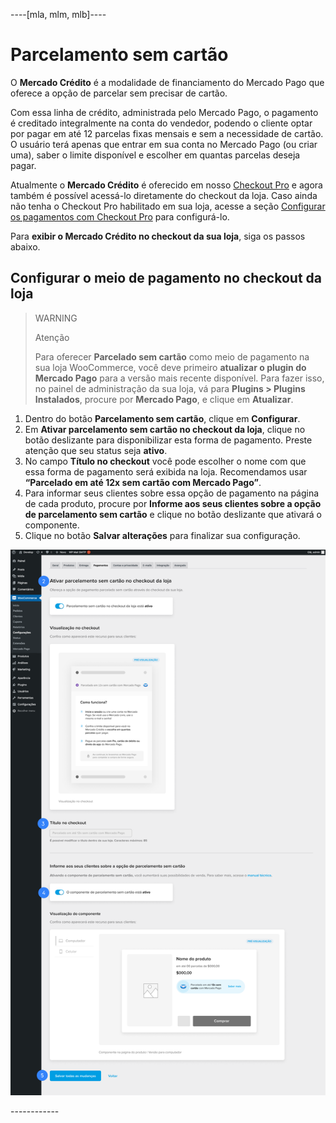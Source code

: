 ----[mla, mlm, mlb]----
# Parcelamento sem cartão

O **Mercado Crédito** é a modalidade de financiamento do Mercado Pago que oferece a opção de parcelar sem precisar de cartão.

Com essa linha de crédito, administrada pelo Mercado Pago, o pagamento é creditado integralmente na conta do vendedor, podendo o cliente optar por pagar em até 12 parcelas fixas mensais e sem a necessidade de cartão. O usuário terá apenas que entrar em sua conta no Mercado Pago (ou criar uma), saber o limite disponível e escolher em quantas parcelas deseja pagar.

Atualmente o **Mercado Crédito** é oferecido em nosso [Checkout Pro](/developers/pt/docs/checkout-pro/landing) e agora também é possível acessá-lo diretamente do checkout da loja. Caso ainda não tenha o Checkout Pro habilitado em sua loja, acesse a seção [Configurar os pagamentos com Checkout Pro](/developers/pt/docs/woocommerce/payments-configuration/checkout-pro) para configurá-lo.

Para **exibir o Mercado Crédito no checkout da sua loja**, siga os passos abaixo.

## Configurar o meio de pagamento no checkout da loja

> WARNING
>
> Atenção
>
> Para oferecer **Parcelado sem cartão** como meio de pagamento na sua loja WooCommerce, você deve primeiro **atualizar o plugin do Mercado Pago** para a versão mais recente disponível. Para fazer isso, no painel de administração da sua loja, vá para **Plugins > Plugins Instalados**, procure por **Mercado Pago**, e clique em **Atualizar**.

1. Dentro do botão **Parcelamento sem cartão**, clique em **Configurar**.
2. Em **Ativar parcelamento sem cartão no checkout da loja**, clique no botão deslizante para disponibilizar esta forma de pagamento. Preste atenção que seu status seja **ativo**.
3. No campo **Título no checkout** você pode escolher o nome com que essa forma de pagamento será exibida na loja. Recomendamos usar **“Parcelado em até 12x sem cartão com Mercado Pago”**.
4. Para informar seus clientes sobre essa opção de pagamento na página de cada produto, procure por **Informe aos seus clientes sobre a opção de parcelamento sem cartão** e clique no botão deslizante que ativará o componente.
5. Clique no botão **Salvar alterações** para finalizar sua configuração.

<center>

![woo-credits-admin-pt](/images/woocomerce/woo-credits-pt.png)

</center>
------------

